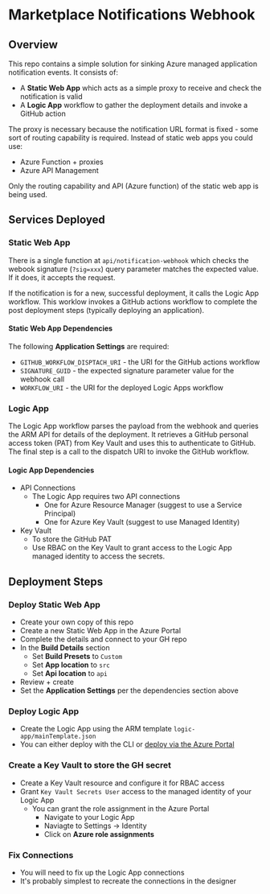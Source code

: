 # Marketplace Notifications Webhook

## Overview

This repo contains a simple solution for sinking Azure managed application notification events. It consists of:

* A **Static Web App** which acts as a simple proxy to receive and check the notification is valid
* A **Logic App** workflow to gather the deployment details and invoke a GitHub action

The proxy is necessary because the notification URL format is fixed - some sort of routing capability is required. Instead of static web apps you could use:

* Azure Function + proxies
* Azure API Management

Only the routing capability and API (Azure function) of the static web app is being used.

## Services Deployed

### Static Web App

There is a single function at ```api/notification-webhook``` which checks the webook signature (```?sig=xxx```) query parameter matches the expected value. If it does, it accepts the request.

If the notification is for a new, successful deployment, it calls the Logic App workflow. This worklow invokes a GitHub actions workflow to complete the post deployment steps (typically deploying an application).

#### Static Web App Dependencies

The following **Application Settings** are required:

* ```GITHUB_WORKFLOW_DISPTACH_URI``` - the URI for the GitHub actions workflow
* ```SIGNATURE_GUID``` - the expected signature parameter value for the webhook call
* ```WORKFLOW_URI``` - the URI for the deployed Logic Apps workflow

### Logic App

The Logic App workflow parses the payload from the webhook and queries the ARM API for details of the deployment. It retrieves a GitHub personal access token (PAT) from Key Vault and uses this to authenticate to GitHub. The final step is a call to the dispatch URI to invoke the GitHub workflow.

#### Logic App Dependencies

* API Connections
  * The Logic App requires two API connections
    * One for Azure Resource Manager (suggest to use a Service Principal)
    * One for Azure Key Vault (suggest to use Managed Identity)
* Key Vault
  * To store the GitHub PAT
  * Use RBAC on the Key Vault to grant access to the Logic App managed identity to access the secrets.

## Deployment Steps

### Deploy Static Web App

* Create your own copy of this repo
* Create a new Static Web App in the Azure Portal
* Complete the details and connect to your GH repo
* In the **Build Details** section
  * Set **Build Presets** to ```Custom```
  * Set **App location** to ```src```
  * Set **Api location** to ```api```
* Review + create
* Set the **Application Settings** per the dependencies section above

### Deploy Logic App

* Create the Logic App using the ARM template ```logic-app/mainTemplate.json```
* You can either deploy with the CLI or [deploy via the Azure Portal](https://portal.azure.com/#create/Microsoft.Template)

### Create a Key Vault to store the GH secret

* Create a Key Vault resource and configure it for RBAC access
* Grant ```Key Vault Secrets User``` access to the managed identity of your Logic App
  * You can grant the role assignment in the Azure Portal
    * Navigate to your Logic App
    * Naviagte to Settings -> Identity
    * Click on **Azure role assignments**

### Fix Connections

* You will need to fix up the Logic App connections
* It's probably simplest to recreate the connections in the designer